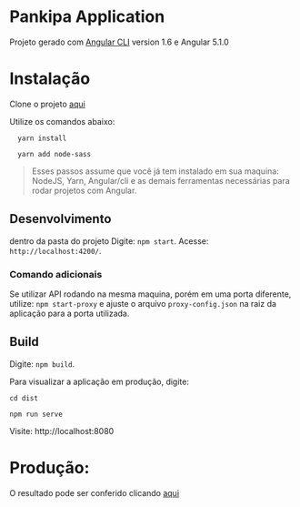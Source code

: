 # Pankipa Application

Projeto gerado com [Angular CLI](https://github.com/angular/angular-cli) version 1.6 e Angular 5.1.0

# Instalação

Clone o projeto [aqui](https://github.com/newaeonweb/punkipa)

Utilize os comandos abaixo:

```
  yarn install
```

```
  yarn add node-sass
```

> Esses passos assume que você já tem instalado em sua maquina: NodeJS, Yarn, Angular/cli e as demais ferramentas necessárias para rodar projetos com Angular.

## Desenvolvimento

dentro da pasta do projeto Digite: `npm start`. Acesse: `http://localhost:4200/`.

### Comando adicionais

Se utilizar API rodando na mesma maquina, porém em uma porta diferente, utilize: `npm start-proxy` e ajuste o arquivo `proxy-config.json` na raiz da aplicação para a porta utilizada.
## Build

Digite: `npm build`.

Para visualizar a aplicação em produção, digite:

```
cd dist
```

```
npm run serve
```

Visite: http://localhost:8080

# Produção:

O resultado pode ser conferido clicando [aqui](http://punkipa-app.surge.sh)
